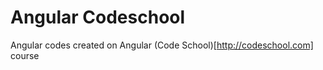 Angular Codeschool
==================

Angular codes created on Angular (Code School)[http://codeschool.com] course